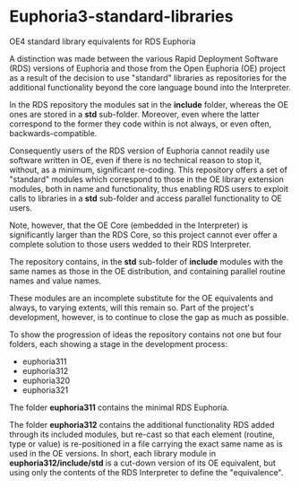 # Euphoria3-standard-libraries
OE4 standard library equivalents for RDS Euphoria

A distinction was made between the various Rapid Deployment Software (RDS) versions of Euphoria and those from the Open Euphoria (OE) project as a result of the decision to use "standard" libraries as repositories for the additional functionality beyond the core language bound into the Interpreter.

In the RDS repository the modules sat in the **include** folder, whereas the OE ones are stored in a **std** sub-folder. Moreover, even where the latter correspond to the former they code within is not always, or even often, backwards-compatible.

Consequently users of the RDS version of Euphoria cannot readily use software written in OE, even if there is no technical reason to stop it, without, as a minimum, significant re-coding. This repository offers a set of "standard" modules which correspond to those in the OE library extension modules, both in name and functionality, thus enabling RDS users to exploit calls to libraries in a **std** sub-folder and access parallel functionality to OE users.

Note, however, that the OE Core (embedded in the Interpreter) is significantly larger than the RDS Core, so this project cannot ever offer a complete solution to those users wedded to their RDS Interpreter.

The repository contains, in the **std** sub-folder of **include** modules with the same names as those in the OE distribution, and containing parallel routine names and value names.

These modules are an incomplete substitute for the OE equivalents and always, to varying extents, will this remain so. Part of the project's development, however, is to continue to close the gap as much as possible.

To show the progression of ideas the repository contains not one but four folders, each showing a stage in the development process:

* euphoria311
* euphoria312
* euphoria320
* euphoria321

The folder **euphoria311** contains the minimal RDS Euphoria.

The folder **euphoria312** contains the additional functionality RDS added through its included modules, but re-cast so that each element (routine, type or value) is re-positioned in a file carrying the exact same name as is used in the OE versions. In short, each library module in **euphoria312/include/std** is a cut-down version of its OE equivalent, but using only the contents of the RDS Interpreter to define the "equivalence".

